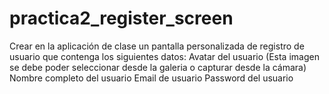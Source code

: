 # practica2_register_screen
 Crear en la aplicación de clase un pantalla personalizada de registro de usuario que contenga los siguientes datos: Avatar del usuario (Esta imagen se debe poder seleccionar desde la galeria o capturar desde la cámara) Nombre completo del usuario Email de usuario Password del usuario
